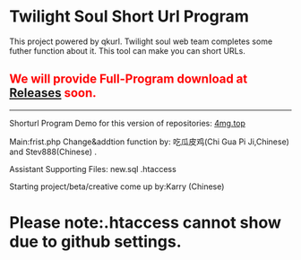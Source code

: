 # Twilight Soul Short Url Program
This project powered by qkurl.
Twilight soul web team completes some futher function about it.
This tool can make you can short URLs.
## <font color="red"> We will provide Full-Program download at <a href="https://github.com/Tss-Website/dwz/releases"> Releases</a> soon.</font>
<hr>
Shorturl Program Demo for this version of repositories: <a href="http://4mg.top"> 4mg.top</a>


Main:frist.php
Change&addtion function by: 吃瓜皮鸡(Chi Gua Pi Ji,Chinese) and Stev888(Chinese) .

Assistant Supporting Files:
new.sql 
.htaccess

Starting project/beta/creative come up by:Karry (Chinese)

#  Please note:.htaccess cannot show due to github settings.
